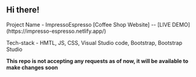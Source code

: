 ## Hi there! 


<p>Project Name - ImpressoEspresso [Coffee Shop Website] -- [LIVE DEMO](https://impresso-espresso.netlify.app/)</p>
<p>Tech-stack - HMTL, JS, CSS, Visual Studio code, Bootstrap,  Bootstrap Studio</p>

**This repo is not accepting any  requests as of now, it will be available to make changes soon**
